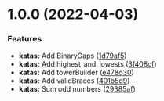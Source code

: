 # 1.0.0 (2022-04-03)


### Features

* **katas:** Add BinaryGaps ([1d79af5](https://github.com/roalcantara/katas-nodejs/commit/1d79af549fc8736693839fa654d26b361f01fb53))
* **katas:** Add highest_and_lowests ([3f408cf](https://github.com/roalcantara/katas-nodejs/commit/3f408cfe4ab03d7fd27dbc2e1eb37b96d363f5c5))
* **katas:** Add towerBuilder ([e478d30](https://github.com/roalcantara/katas-nodejs/commit/e478d304eb3ee9bfe69536be36ab7f796ad376b7))
* **katas:** Add validBraces ([401b5d9](https://github.com/roalcantara/katas-nodejs/commit/401b5d94368c33bfda417c6e305e30c55a864803))
* **katas:** Sum odd numbers ([29385af](https://github.com/roalcantara/katas-nodejs/commit/29385afde255851b933f0c4f20e2ef058b7c4681))
